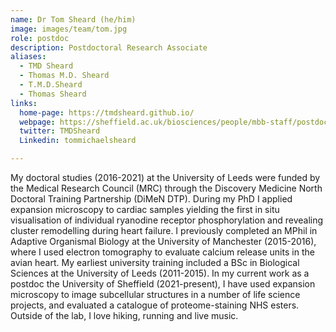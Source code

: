 ```yaml
---
name: Dr Tom Sheard (he/him)
image: images/team/tom.jpg
role: postdoc
description: Postdoctoral Research Associate
aliases:
  - TMD Sheard
  - Thomas M.D. Sheard
  - T.M.D.Sheard
  - Thomas Sheard
links:
  home-page: https://tmdsheard.github.io/
  webpage: https://sheffield.ac.uk/biosciences/people/mbb-staff/postdoctoral/tom-sheard
  twitter: TMDSheard
  Linkedin: tommichaelsheard

---
```


My doctoral studies (2016-2021) at the University of Leeds were funded by the Medical Research Council (MRC) through the Discovery Medicine North Doctoral Training Partnership (DiMeN DTP). During my PhD I applied expansion microscopy to cardiac samples yielding the first in situ visualisation of individual ryanodine receptor phosphorylation and revealing cluster remodelling during heart failure. I previously completed an MPhil in Adaptive Organismal Biology at the University of Manchester (2015-2016), where I used electron tomography to evaluate calcium release units in the avian heart. My earliest university training included a BSc in Biological Sciences at the University of Leeds (2011-2015). In my current work as a postdoc the University of Sheffield (2021-present), I have used expansion microscopy to image subcellular structures in a number of life science projects, and evaluated a catalogue of proteome-staining NHS esters. Outside of the lab, I love hiking, running and live music.


